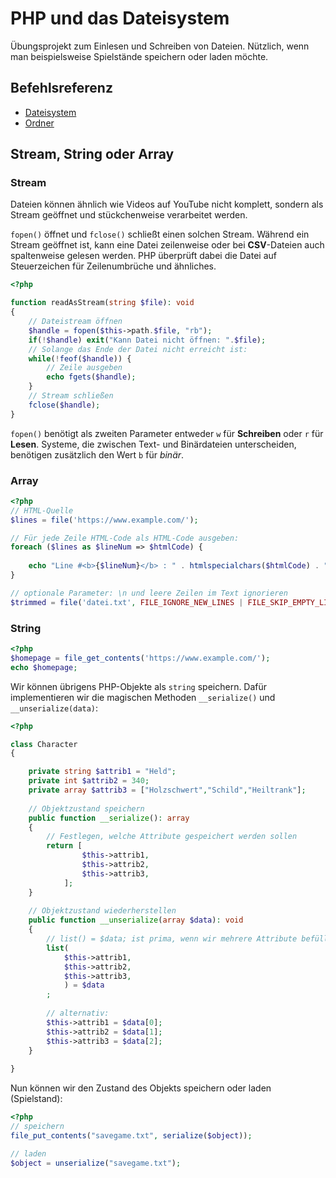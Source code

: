 # PHP und das Dateisystem

Übungsprojekt zum Einlesen und Schreiben von Dateien. Nützlich,
wenn man beispielsweise Spielstände speichern oder laden möchte.

## Befehlsreferenz

- [Dateisystem](https://www.php.net/manual/en/ref.filesystem.php)
- [Ordner](https://www.php.net/manual/en/ref.dir.php)

## Stream, String oder Array

### Stream

Dateien können ähnlich wie Videos auf YouTube nicht komplett,
sondern als Stream geöffnet und stückchenweise verarbeitet werden.

``fopen()`` öffnet und ``fclose()`` schließt einen solchen Stream.
Während ein Stream geöffnet ist, kann eine Datei zeilenweise oder
bei **CSV**-Dateien auch spaltenweise gelesen werden. PHP überprüft
dabei die Datei auf Steuerzeichen für Zeilenumbrüche und ähnliches.

````php
<?php

function readAsStream(string $file): void
{
    // Dateistream öffnen
    $handle = fopen($this->path.$file, "rb");
    if(!$handle) exit("Kann Datei nicht öffnen: ".$file);
    // Solange das Ende der Datei nicht erreicht ist:
    while(!feof($handle)) {
        // Zeile ausgeben
        echo fgets($handle);
    }
    // Stream schließen
    fclose($handle);
}
````

``fopen()`` benötigt als zweiten Parameter entweder ``w`` für **Schreiben**
oder ``r`` für **Lesen**. Systeme, die zwischen Text- und Binärdateien unterscheiden,
benötigen zusätzlich den Wert ``b`` für *binär*.

### Array

````php
<?php
// HTML-Quelle
$lines = file('https://www.example.com/');

// Für jede Zeile HTML-Code als HTML-Code ausgeben:
foreach ($lines as $lineNum => $htmlCode) {
    
    echo "Line #<b>{$lineNum}</b> : " . htmlspecialchars($htmlCode) . "<br />\n";
}

// optionale Parameter: \n und leere Zeilen im Text ignorieren
$trimmed = file('datei.txt', FILE_IGNORE_NEW_LINES | FILE_SKIP_EMPTY_LINES);
````

### String

````php
<?php
$homepage = file_get_contents('https://www.example.com/');
echo $homepage;
````

Wir können übrigens PHP-Objekte als ``string`` speichern. Dafür implementieren
wir die magischen Methoden ``__serialize()`` und ``__unserialize(data)``:

````php
<?php

class Character
{

    private string $attrib1 = "Held";
    private int $attrib2 = 340;
    private array $attrib3 = ["Holzschwert","Schild","Heiltrank"];
    
    // Objektzustand speichern
    public function __serialize(): array
    {
        // Festlegen, welche Attribute gespeichert werden sollen
        return [
                $this->attrib1,
                $this->attrib2,
                $this->attrib3,
            ];
    }
    
    // Objektzustand wiederherstellen
    public function __unserialize(array $data): void
    {
        // list() = $data; ist prima, wenn wir mehrere Attribute befüllen wollen
        list(
            $this->attrib1,
            $this->attrib2,
            $this->attrib3,
            ) = $data
        ;
        
        // alternativ:
        $this->attrib1 = $data[0];
        $this->attrib2 = $data[1];
        $this->attrib3 = $data[2];
    }
    
}
````

Nun können wir den Zustand des Objekts speichern oder laden (Spielstand):

````php
<?php
// speichern
file_put_contents("savegame.txt", serialize($object));

// laden
$object = unserialize("savegame.txt");
````